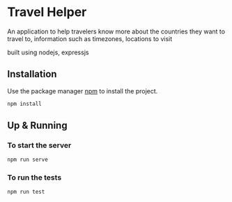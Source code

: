 
# Travel Helper

An application to help travelers know more about the countries they want to travel to, information such as timezones, locations to visit

built using nodejs, expressjs 

## Installation

Use the package manager [npm](https://docs.npmjs.com/downloading-and-installing-node-js-and-npm) to install the project.

```bash
npm install
```

## Up & Running

### To start the server 
```bash
npm run serve
```

### To run the tests
```bash
npm run test
```
